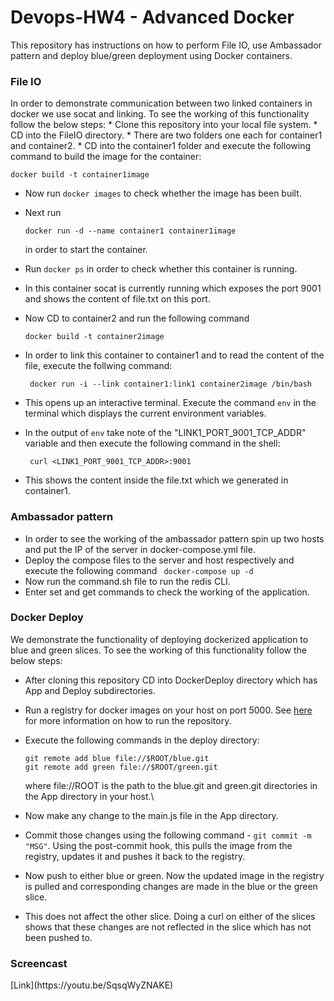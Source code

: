 # Devops-HW4 - Advanced Docker

This repository has instructions on how to perform File IO, use Ambassador pattern and deploy blue/green deployment using Docker containers. 

<h3>File IO</h3>
In order to demonstrate communication between two linked containers in docker we use socat and linking. 
To see the working of this functionality follow the below steps:
* Clone this repository into your local file system.
* CD into the FileIO directory. 
* There are two folders one each for container1 and container2. 
* CD into the container1 folder and execute the following command to build the image for the container:</br>

  ```docker build -t container1image ```</br>
  
* Now run ``` docker images ``` to check whether the image has been built.
* Next run</br>

  ``` docker run -d --name container1 container1image ``` </br>
 
  in order to start the container. 
* Run ``` docker ps ``` in order to check whether this container is running. 
* In this container socat is currently running which exposes the port 9001 and shows the content of file.txt on this port.
* Now CD to container2 and run the following command </br>

  ``` docker build -t container2image ```</br>
  
* In order to link this container to container1 and to read the content of the file, execute the follwing command: </br>

  ``` docker run -i --link container1:link1 container2image /bin/bash```</br>
  
* This opens up an interactive terminal. Execute the command ```env``` in the terminal which displays the current environment variables.
* In the output of ```env``` take note of the "LINK1_PORT_9001_TCP_ADDR" variable and then execute the following command in the shell: </br>

  ``` curl <LINK1_PORT_9001_TCP_ADDR>:9001```
* This shows the content inside the file.txt which we generated in container1.

<h3>Ambassador pattern</h3>

* In order to see the working of the ambassador pattern spin up two hosts and put the IP of the server in docker-compose.yml file.
* Deploy the compose files to the server and host respectively and execute the following command ``` docker-compose up -d```
* Now run the command.sh file to run the redis CLI. 
* Enter set and get commands to check the working of the application.

<h3>Docker Deploy</h3>

We demonstrate the functionality of deploying dockerized application to blue and green slices. To see the working of this functionality follow the below steps:

* After cloning this repository CD into DockerDeploy directory which has App and Deploy subdirectories.
* Run a registry for docker images on your host on port 5000. See [here](https://docs.docker.com/registry/deploying/) for more information on how to run the repository.
* Execute the following commands in the deploy directory: </br>

  ```git remote add blue file://$ROOT/blue.git```</br>
  ```git remote add green file://$ROOT/green.git```</br>
  
  where file://ROOT is the path to the blue.git and green.git directories in the App directory in your host.\
  
* Now make any change to the main.js file in the App directory. 
* Commit those changes using the following command - ``` git commit -m "MSG" ```. Using the post-commit hook, this pulls the image from the registry, updates it and pushes it back to the registry.
* Now push to either blue or green. Now the updated image in the registry is pulled and corresponding changes are made in the blue or the green slice. 
* This does not affect the other slice. Doing a curl on either of the slices shows that these changes are not reflected in the slice which has not been pushed to.

<h3>Screencast</h3>
[Link](https://youtu.be/SqsqWyZNAKE)
